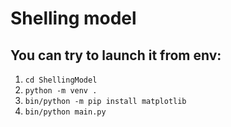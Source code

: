 # Shelling model

## You can try to launch it from env:

1. `cd ShellingModel`
2. `python -m venv .`
3. `bin/python -m pip install matplotlib`
4. `bin/python main.py`
